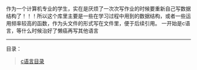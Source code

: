 作为一个计算机专业的学生，实在是厌烦了一次次写作业的时候要重新自己写数据结构了！！！所以这个库里主要是一些在学习过程中用到的数据结构，或者一些运用频率较高的函数，作为头文件的形式写在文件里，便于后续引用。
一开始是c语言，等什么时候治好了懒癌再写其他语言

----

目录：

>[c语言目录](https://github.com/zjufishboy/Qtool/tree/master/c%E8%AF%AD%E8%A8%80%EF%BC%88The%20C%20Programming%20Language%EF%BC%89)